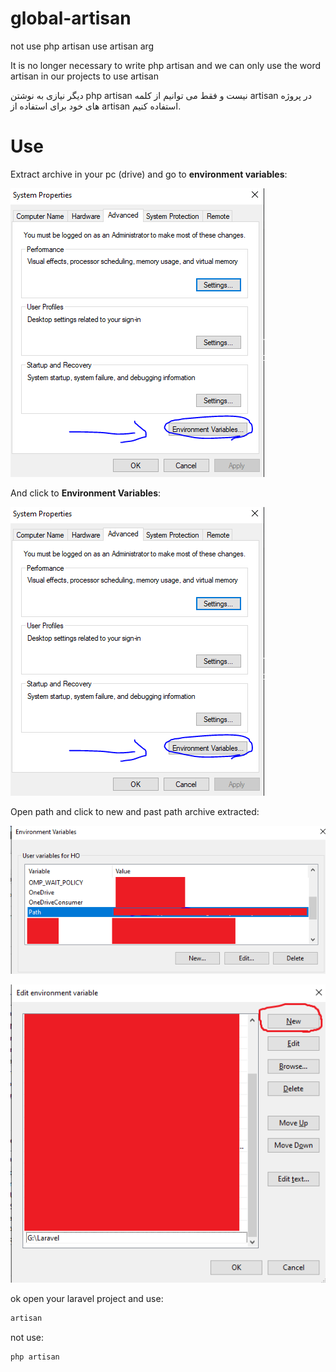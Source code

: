 # global-artisan
not use php artisan use artisan arg


It is no longer necessary to write php artisan and we can only use the word artisan in our projects to use artisan


دیگر نیازی به نوشتن php artisan نیست و فقط می توانیم از کلمه artisan در پروژه های خود برای استفاده از artisan استفاده کنیم.


# Use

Extract archive in your pc (drive) and go to **environment variables**:

![Search windows environment variables](https://raw.githubusercontent.com/DevNull-IR/dev-static-app/main/Untitled.png)

And click to **Environment Variables**:

![environment variables](https://raw.githubusercontent.com/DevNull-IR/dev-static-app/main/0.png)

Open path and click to new and past path archive extracted:

![environment variables](https://raw.githubusercontent.com/DevNull-IR/dev-static-app/main/ss.png)

![environment variables path](https://raw.githubusercontent.com/DevNull-IR/dev-static-app/main/asd.png)

ok open your laravel project and use:
```bash
artisan
```
not use:
```bash
php artisan
```
